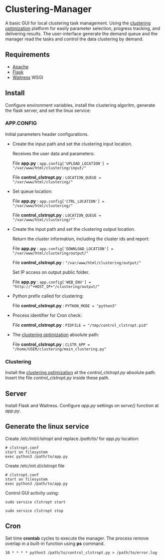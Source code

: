 # Clustering-Manager

A basic GUI for local clustering task management. Using the [clustering optimization](https://github.com/marcosspalenza/clustering_optimization) platform for easily parameter selection, progress tracking, and delivering results. The user-interface generate the demand queue and the manager read the tasks and control the data clustering by demand.

## Requirements

- [Apache](https://www.apache.org/)
- [Flask](https://flask.palletsprojects.com/en/1.1.x/)
- [Waitress](https://pypi.org/project/waitress/) WSGI

## Install

Configure environment variables, install the clustering algoritm, generate the flask server, and set the linux service:

### APP.CONFIG

Initial parameters header configurations.

- Create the input path and set the clustering input location.

	Receives the user data and parameters:

	File **app.py** : `app.config['UPLOAD_LOCATION'] = "/var/www/html/clustering/input/"`

	File **control_clstropt.py** : `LOCATION_QUEUE = "/var/www/html/clustering/"`

- Set queue location:

	File **app.py** : `app.config['CTRL_LOCATION'] = "/var/www/html/clustering/"`

	File **control_clstropt.py** : `LOCATION_QUEUE = "/var/www/html/clustering/""`

- Create the input path and set the clustering output location. 
	
	Return the cluster information, including the cluster ids and report:

	File **app.py** : `app.config['DOWNLOAD_LOCATION'] = "/var/www/html/clustering/output/"`

	File **control_clstropt.py** : `"/var/www/html/clustering/output/"`

	Set IP access on output public folder.

	File **app.py** : `app.config['WEB_ENV'] = "http://"+HOST_IP+"/clustering/output/"`

- Python prefix called for clustering:

	File **control_clstropt.py** : `PYTHON_MODE = "python3"`

- Process identifier for Cron check:

	File **control_clstropt.py** : `PIDFILE = "/tmp/control_clstropt.pid"`

- The [clustering optimization](https://github.com/marcosspalenza/clustering_optimization) absolute path:

	File **control_clstropt.py** : `CLSTR_APP = "/home/USER/clustering/main_clustering.py"`

### Clustering

Install the [clustering optimization](https://github.com/marcosspalenza/clustering_optimization) at the *control_clstropt.py* absolute path. Insert the file *control_clstropt.py* inside these path.

## Server

Install Flask and Waitress. Configure *app.py* settings on *serve()* function at *app.py*.

## Generate the linux service

Create */etc/init/clstropt* and replace */path/to/* for *app.py* location:

```
# clstropt.conf
start on filesystem
exec python3 /path/to/app.py
```

Create /etc/init.d/clstropt file

```
# clstropt.conf
start on filesystem
exec python3 /path/to/app.py
```

Control GUI activity using:

`sudo service clstropt start`

`sudo service clstropt stop`

## Cron

Set time **crontab** cycles to execute the manager. The process remove overlap in a built-in function using **ps** command.

`10 * * * * python3 /path/to/control_clstropt.py > /path/to/error.log`